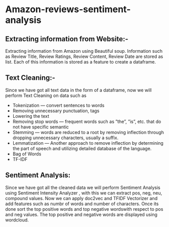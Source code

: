 # Amazon-reviews-sentiment-analysis

## Extracting information from Website:-  
Extracting information from Amazon using Beautiful soup. Information such as Review Title, Review Ratings, Review Content, Review Date are stored as list. Each of this information is stored as a feature to create a dataframe. 

## Text Cleaning:-  
Since we have got all text data in the form of a dataframe, now we will perform Text Cleaning on data such as  
- Tokenization — convert sentences to words   
- Removing unnecessary punctuation, tags   
- Lowering the text   
- Removing stop words — frequent words such as ”the”, ”is”, etc. that do not have specific semantic   
- Stemming — words are reduced to a root by removing inflection through dropping unnecessary characters,  usually a suffix.   
- Lemmatization — Another approach to remove inflection by determining the part of speech and utilizing  detailed database of the language.   
- Bag of Words   
- TF-IDF

## Sentiment Analysis:  
Since we have got all the cleaned data we will perform Sentiment Analysis using Sentiment Intensity Analyzer ,  with this we can extract pos, neg, neu, compound values. Now we can apply doc2vec and TFIDF Vectorizer and add  features such as numbr of words and number of characters. Once its done sort the top positive words and top  negative wordswith respect to pos and neg values. The top positive and negative words are displayed using wordcloud.
